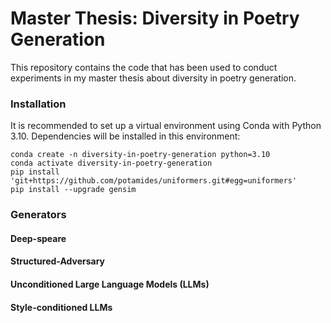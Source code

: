 # Master Thesis: Diversity in Poetry Generation
This repository contains the code that has been used to conduct experiments in my master thesis about diversity in poetry generation.

### Installation
It is recommended to set up a virtual environment using Conda with Python 3.10. Dependencies will be installed in this environment:
```
conda create -n diversity-in-poetry-generation python=3.10
conda activate diversity-in-poetry-generation
pip install 'git+https://github.com/potamides/uniformers.git#egg=uniformers'
pip install --upgrade gensim
```


### Generators
#### Deep-speare
#### Structured-Adversary
#### Unconditioned Large Language Models (LLMs)
#### Style-conditioned LLMs
